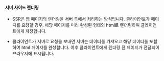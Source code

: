 #### 서버 사이드 렌더링

- SSR은 웹 페이지의 렌더링을 서버 측에서 처리하는 방식입니다. 클라이언트가 페이지를 요청할 경우, 해당 페이지를 미리 완성된 형태의 html로 렌더링하여 클라이언트에게 저장합니다.

- 클라이언트가 서버로 요청을 보내면 서버는 데이터를 가져오고 해당 데이터를 포함하여 html 페이지를 완성합니다. 이후 클라이언트에게 렌더링 된 페이지가 전달되어 브라우저에 표시됩니다.
